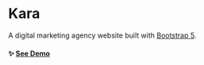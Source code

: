 # Kara

A digital marketing agency website built with [Bootstrap 5](https://getbootstrap.com/).

#### :sparkles: [See Demo](https://ewacuna.github.io/kara/)